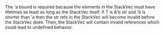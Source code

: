 The 'a bound is required because the elements in the StackVec must have lifetimes as least as long as the StackVec itself. If T is &'b str and 'b is shorter than 'a then the str refs in the StackVec will become invalid before the StackVec does. Then, the StackVec will contain invalid references which could lead to undefined behavior.